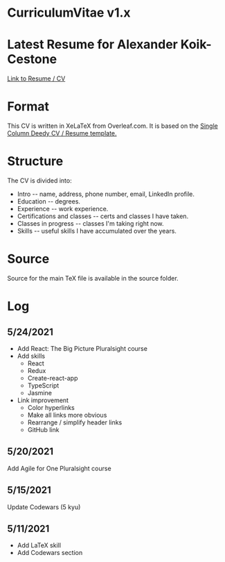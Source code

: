# CurriculumVitae v1.x

# Latest Resume for Alexander Koik-Cestone

<a href="/CurriculumVitae/Alexander_Koik-Cestone_resume.pdf">Link to Resume / CV</a>

# Format

This CV is written in XeLaTeX from Overleaf.com. It is based on the <a href="https://www.overleaf.com/latex/templates/single-column-deedy-cv-slash-resume-template/zwyxmkbrfgtz">Single Column Deedy CV / Resume template.</a>

# Structure

The CV is divided into:
* Intro -- name, address, phone number, email, LinkedIn profile.
* Education -- degrees.
* Experience -- work experience.
* Certifications and classes -- certs and classes I have taken.
* Classes in progress -- classes I'm taking right now.
* Skills -- useful skills I have accumulated over the years.

# Source
Source for the main TeX file is available in the source folder.

# Log
## 5/24/2021
* Add React: The Big Picture Pluralsight course
* Add skills
	* React
	* Redux
	* Create-react-app
	* TypeScript
	* Jasmine
* Link improvement
	* Color hyperlinks
	* Make all links more obvious
	* Rearrange / simplify header links
	* GitHub link

## 5/20/2021
Add Agile for One Pluralsight course

## 5/15/2021
Update Codewars (5 kyu)

## 5/11/2021
* Add LaTeX skill
* Add Codewars section